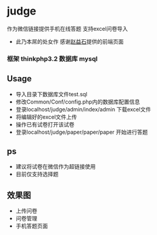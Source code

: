 # judge
作为微信链接提供手机在线答题   支持excel问卷导入
  
* 此乃本屌的处女作 感谢[赵益石](https://github.com/Hennessy-zhao)提供的前端页面

### 框架 thinkphp3.2 数据库 mysql

Usage
---------------------------------------------
* 导入目录下数据库文件test.sql
* 修改Common/Conf/config.php内的数据库配置信息
* 登录localhost/judge/admin/index/admin 下载excel文件
* 将编辑好的excel文件上传
* 操作已有试卷打开该试卷
* 登录localhost/judge/paper/paper/paper 开始进行答题

ps
--------------------------
* 建议将试卷在微信作为超链接使用
* 目前仅支持选择题

效果图
----------
* 上传问卷
* 问卷管理 
* 手机答题页面
